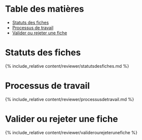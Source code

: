 # Table des matières

- [Statuts des fiches](#statuts-des-fiches)
- [Processus de travail](#processus-de-travail)
- [Valider ou rejeter une fiche](#valider-ou-rejeter-une-fiche)

# Statuts des fiches

{% include_relative content/reviewer/statutsdesfiches.md %}

# Processus de travail

{% include_relative content/reviewer/processusdetravail.md %}

# Valider ou rejeter une fiche

{% include_relative content/reviewer/validerourejeterunefiche %}


